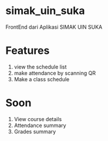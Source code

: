 # simak_uin_suka

FrontEnd dari Aplikasi SIMAK UIN SUKA

# Features
1. view the schedule list
2. make attendance by scanning QR
3. Make a class schedule

# Soon
1. View course details
2. Attendance summary
3. Grades summary
